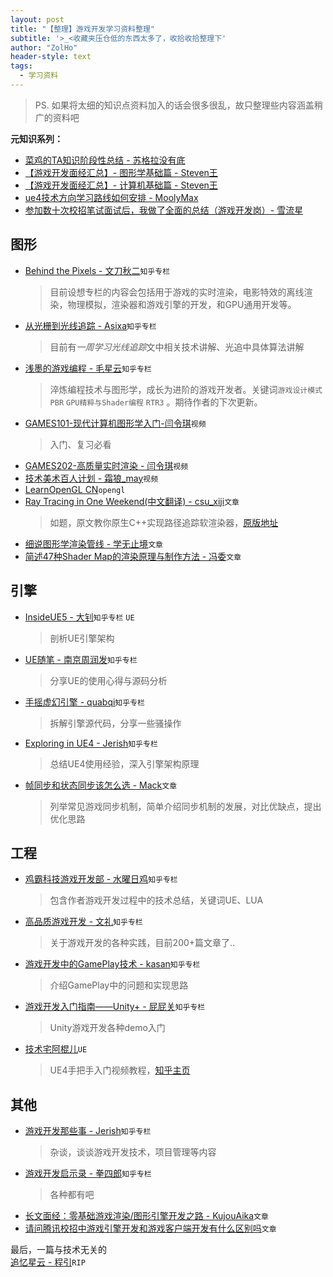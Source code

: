 ```yaml
---
layout: post
title: "【整理】游戏开发学习资料整理"
subtitle: '>_<收藏夹压仓低的东西太多了，收拾收拾整理下'
author: "ZolHo"
header-style: text
tags:
  - 学习资料
---
```


> PS. 如果将太细的知识点资料加入的话会很多很乱，故只整理些内容涵盖稍广的资料吧

**元知识系列：**

- [菜鸡的TA知识阶段性总结 - 苏格拉没有底](https://zhuanlan.zhihu.com/p/441594338)
- [【游戏开发面经汇总】- 图形学基础篇 - Steven王](https://zhuanlan.zhihu.com/p/430541328)
- [【游戏开发面经汇总】- 计算机基础篇 - Steven王](https://zhuanlan.zhihu.com/p/417640759)
- [ue4技术方向学习路线如何安排 - MoolyMax](https://www.zhihu.com/question/459078565/answer/1886346828)
- [参加数十次校招笔试面试后，我做了全面的总结（游戏开发岗）- 雪流星](https://zhuanlan.zhihu.com/p/157355850)

## 图形

- [Behind the Pixels - 文刀秋二](https://www.zhihu.com/column/behindthepixels)`知乎专栏`
  > 目前设想专栏的内容会包括用于游戏的实时渲染，电影特效的离线渲染，物理模拟，渲染器和游戏引擎的开发，和GPU通用开发等。
- [从光栅到光线追踪 - Asixa](https://www.zhihu.com/column/c_189375388)`知乎专栏`
  > 目前有*一周学习光线追踪*文中相关技术讲解、光追中具体算法讲解
- [浅墨的游戏编程 - 毛星云](https://www.zhihu.com/column/game-programming)`知乎专栏`
  > 淬炼编程技术与图形学，成长为进阶的游戏开发者。关键词`游戏设计模式` `PBR` `GPU精粹与Shader编程` `RTR3` 。期待作者的下次更新。
- [GAMES101-现代计算机图形学入门-闫令琪](https://www.bilibili.com/video/BV1X7411F744)`视频`
  > 入门、复习必看
- [GAMES202-高质量实时渲染 - 闫令琪](https://www.bilibili.com/video/BV1YK4y1T7yY)`视频`
- [技术美术百人计划 - 霜狼_may](https://space.bilibili.com/7398208/channel/seriesdetail?sid=1067039)`视频`
- [LearnOpenGL CN](https://learnopengl-cn.github.io/)`opengl`
- [Ray Tracing in One Weekend(中文翻译) - csu_xiji](https://blog.csdn.net/xiji333/article/details/108730223)`文章`
    > 如题，原文教你原生C++实现路径追踪软渲染器，[原版地址](https://raytracing.github.io/books/RayTracingInOneWeekend)
- [细说图形学渲染管线 - 学无止境](https://zhuanlan.zhihu.com/p/79183044)`文章`
- [简述47种Shader Map的渲染原理与制作方法 - 冯委](https://zhuanlan.zhihu.com/p/27339998)`文章`

## 引擎

- [InsideUE5 - 大钊](https://zhuanlan.zhihu.com/insideue4)`知乎专栏` `UE`
  > 剖析UE引擎架构
- [UE随笔 - 南京周润发](https://www.zhihu.com/column/c_1093468071653646336)`知乎专栏`
  > 分享UE的使用心得与源码分析
- [手摇虚幻引擎 - quabqi​](https://www.zhihu.com/column/c_1358890091050606592)`知乎专栏`
  > 拆解引擎源代码，分享一些骚操作
- [Exploring in UE4 - Jerish](https://www.zhihu.com/column/c_164452593)`知乎专栏`
  > 总结UE4使用经验，深入引擎架构原理
- [帧同步和状态同步该怎么选 - Mack](https://zhuanlan.zhihu.com/p/104932624)`文章`
  > 列举常见游戏同步机制，简单介绍同步机制的发展，对比优缺点，提出优化思路

## 工程

- [鸡霸科技游戏开发部 - 水曜日鸡](https://www.zhihu.com/column/c_1241442143220363264)`知乎专栏`
  > 包含作者游戏开发过程中的技术总结，关键词UE、LUA
- [高品质游戏开发 - 文礼](https://www.zhihu.com/column/c_119702958)`知乎专栏`
  > 关于游戏开发的各种实践，目前200+篇文章了..
- [游戏开发中的GamePlay技术 - kasan](https://www.zhihu.com/column/c_1253986063259426816)`知乎专栏`
  > 介绍GamePlay中的问题和实现思路
- [游戏开发入门指南——Unity+ - 屁屁关](https://www.zhihu.com/column/c_1287395764919259136)`知乎专栏`
  > Unity游戏开发各种demo入门
- [技术宅阿棍儿](https://space.bilibili.com/92060300)`UE`
  > UE4手把手入门视频教程，[知乎主页](https://www.zhihu.com/people/a-gun-er-58)

## 其他

- [游戏开发那些事 - Jerish](https://www.zhihu.com/column/c_185405805)`知乎专栏`
  > 杂谈，谈谈游戏开发技术，项目管理等内容
- [游戏开发启示录 - 拳四郎](https://www.zhihu.com/column/silangquan)`知乎专栏`
  > 各种都有吧
- [长文面经：零基础游戏渲染/图形引擎开发之路 - KujouAika](https://www.nowcoder.com/discuss/831724)`文章`
- [请问腾讯校招中游戏引擎开发和游戏客户端开发有什么区别吗](https://www.zhihu.com/question/414635763/answer/2077185460)`文章`

最后，一篇与技术无关的  
[追忆星云 - 程引](https://zhuanlan.zhihu.com/p/446854688)`RIP`
